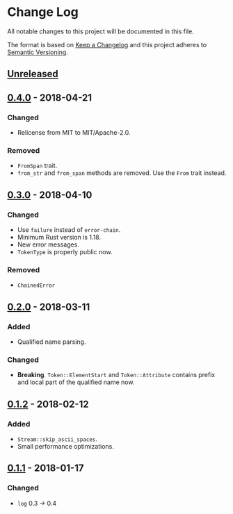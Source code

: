 # Change Log
All notable changes to this project will be documented in this file.

The format is based on [Keep a Changelog](http://keepachangelog.com/)
and this project adheres to [Semantic Versioning](http://semver.org/).

## [Unreleased]

## [0.4.0] - 2018-04-21
### Changed
- Relicense from MIT to MIT/Apache-2.0.

### Removed
- `FromSpan` trait.
- `from_str` and `from_span` methods are removed. Use the `From` trait instead.

## [0.3.0] - 2018-04-10
### Changed
- Use `failure` instead of `error-chain`.
- Minimum Rust version is 1.18.
- New error messages.
- `TokenType` is properly public now.

### Removed
- `ChainedError`

## [0.2.0] - 2018-03-11
### Added
- Qualified name parsing.

### Changed
- **Breaking**. `Token::ElementStart` and `Token::Attribute` contains prefix
  and local part of the qualified name now.

## [0.1.2] - 2018-02-12
### Added
- `Stream::skip_ascii_spaces`.
- Small performance optimizations.

## [0.1.1] - 2018-01-17
### Changed
- `log` 0.3 -> 0.4

[Unreleased]: https://github.com/RazrFalcon/xmlparser/compare/v0.4.0...HEAD
[0.4.0]: https://github.com/RazrFalcon/xmlparser/compare/0.3.0...0.4.0
[0.3.0]: https://github.com/RazrFalcon/xmlparser/compare/0.2.0...0.3.0
[0.2.0]: https://github.com/RazrFalcon/xmlparser/compare/0.1.2...0.2.0
[0.1.2]: https://github.com/RazrFalcon/xmlparser/compare/0.1.1...0.1.2
[0.1.1]: https://github.com/RazrFalcon/xmlparser/compare/0.1.0...0.1.1
